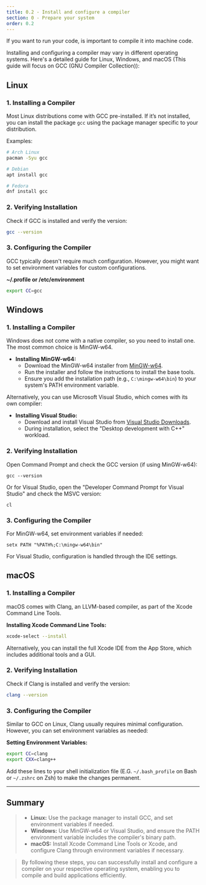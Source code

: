 ```yaml
---
title: 0.2 - Install and configure a compiler
section: 0 - Prepare your system
order: 0.2
---
```


If you want to run your code, is important to compile it into machine code.

Installing and configuring a compiler may vary in different operating systems. Here's a detailed guide for Linux, Windows, and macOS (This guide will focus on GCC (GNU Compiler Collection)):

## Linux

### 1. Installing a Compiler
Most Linux distributions come with GCC pre-installed. If it’s not installed, you can install the package  ``` gcc ``` using the package manager specific to your distribution.

Examples:

```bash
# Arch Linux
pacman -Syu gcc
```

```bash
# Debian
apt install gcc
```

```bash
# Fedora
dnf install gcc
```

### 2. Verifying Installation
Check if GCC is installed and verify the version:
```bash
gcc --version
```

### 3. Configuring the Compiler
GCC typically doesn't require much configuration. However, you might want to set environment variables for custom configurations.

**~/.profile or /etc/environment**
```bash
export CC=gcc
```

## Windows

### 1. Installing a Compiler
Windows does not come with a native compiler, so you need to install one. The most common choice is MinGW-w64.

- **Installing MinGW-w64:**
  - Download the MinGW-w64 installer from [MinGW-w64](https://mingw-w64.org/doku.php/download).
  - Run the installer and follow the instructions to install the base tools.
  - Ensure you add the installation path (e.g., `C:\mingw-w64\bin`) to your system's PATH environment variable.

Alternatively, you can use Microsoft Visual Studio, which comes with its own compiler:

- **Installing Visual Studio:**
  - Download and install Visual Studio from [Visual Studio Downloads](https://visualstudio.microsoft.com/downloads/).
  - During installation, select the "Desktop development with C++" workload.

### 2. Verifying Installation
Open Command Prompt and check the GCC version (if using MinGW-w64):

```
gcc --version
```

Or for Visual Studio, open the "Developer Command Prompt for Visual Studio" and check the MSVC version:

```
cl
```

### 3. Configuring the Compiler
For MinGW-w64, set environment variables if needed:
```
setx PATH "%PATH%;C:\mingw-w64\bin"
```

For Visual Studio, configuration is handled through the IDE settings.

## macOS

### 1. Installing a Compiler
macOS comes with Clang, an LLVM-based compiler, as part of the Xcode Command Line Tools.

**Installing Xcode Command Line Tools:**
```bash
xcode-select --install
```

Alternatively, you can install the full Xcode IDE from the App Store, which includes additional tools and a GUI.

### 2. Verifying Installation
Check if Clang is installed and verify the version:
```bash
clang --version
```

### 3. Configuring the Compiler
Similar to GCC on Linux, Clang usually requires minimal configuration. However, you can set environment variables as needed:

**Setting Environment Variables:**
```bash
export CC=clang
export CXX=clang++
```

Add these lines to your shell initialization file (E.G. `~/.bash_profile` on Bash or `~/.zshrc` on Zsh) to make the changes permanent.

---

## Summary

>- **Linux:** Use the package manager to install GCC, and set environment variables if needed.
>- **Windows:** Use MinGW-w64 or Visual Studio, and ensure the PATH environment variable includes the compiler's binary path.
>- **macOS:** Install Xcode Command Line Tools or Xcode, and configure Clang through environment variables if necessary.

>By following these steps, you can successfully install and configure a compiler on your respective operating system, enabling you to compile and build applications efficiently.